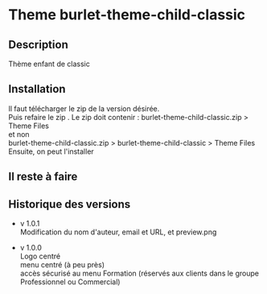 # Theme burlet-theme-child-classic #

## Description ##

Thème enfant de classic

## Installation ##
Il faut télécharger le zip de la version désirée.  
Puis refaire le zip . Le zip doit contenir :
burlet-theme-child-classic.zip > Theme Files  
et non  
burlet-theme-child-classic.zip > burlet-theme-child-classic > Theme Files  
Ensuite, on peut l'installer

## Il reste à faire ##


## Historique des versions ##
- v 1.0.1  
Modification du nom d'auteur, email et URL, et preview.png

- v 1.0.0  
Logo centré  
menu centré (à peu près)  
accès sécurisé au menu Formation (réservés aux clients dans le groupe Professionnel ou Commercial)